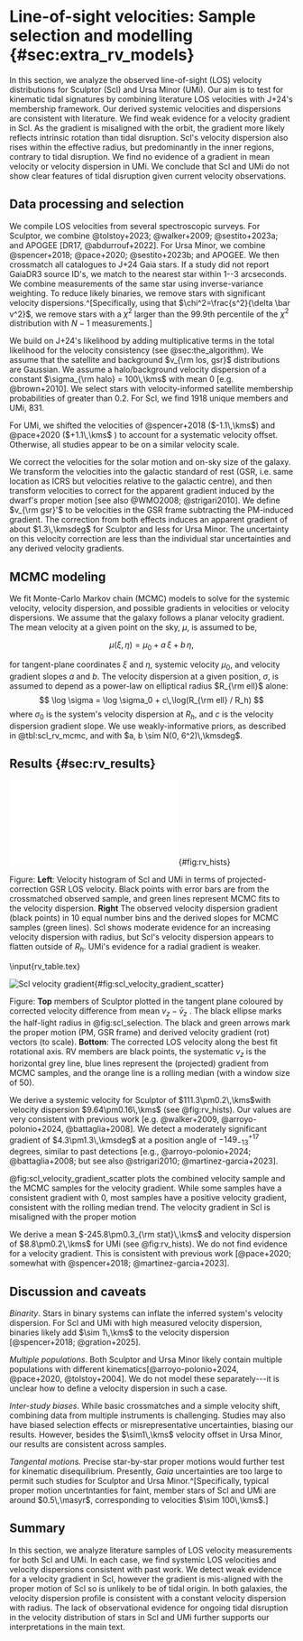# Line-of-sight velocities: Sample selection and modelling  {#sec:extra_rv_models} 

In this section, we analyze the observed line-of-sight (LOS) velocity distributions for Sculptor (Scl) and Ursa Minor (UMi). Our aim is to test for kinematic tidal signatures by combining literature LOS velocities with J+24's membership framework. Our derived systemic velocities and dispersions are consistent with literature. We find weak evidence for a velocity gradient in Scl. As the gradient is misaligned with the orbit, the gradient more likely reflects intrinsic rotation than tidal disruption.  Scl's velocity dispersion also rises within the effective radius, but predominantly in the inner regions, contrary to tidal disruption. We find no evidence of a gradient in mean velocity or velocity dispersion in UMi. We conclude that Scl and UMi do not show clear features of tidal disruption given current velocity observations. 

## Data processing  and selection

We compile LOS velocities from several spectroscopic surveys. For Sculptor, we combine @tolstoy+2023; @walker+2009; @sestito+2023a; and APOGEE [DR17, @abdurrouf+2022]. For Ursa Minor, we combine @spencer+2018; @pace+2020; @sestito+2023b; and APOGEE. We then crossmatch all catalogues to J+24 Gaia stars. If a study did not report GaiaDR3 source ID's, we match to the nearest star within 1--3 arcseconds. We combine measurements of the same star using inverse-variance weighting. To reduce likely binaries, we remove stars with significant velocity dispersions.^[Specifically, using that $\chi^2=\frac{s^2}{\delta \bar v^2}$, we remove stars with a $\chi^2$ larger than the 99.9th percentile of the $\chi^2$ distribution with $N-1$ measurements.]

We build on J+24's likelihood by adding multiplicative terms in the total likelihood for the velocity consistency (see @sec:the_algorithm). We assume that the satellite and background $v_{\rm los, gsr}$ distributions are Gaussian.  We assume a halo/background velocity dispersion of a constant $\sigma_{\rm halo} = 100\,\kms$  with mean 0 [e.g. @brown+2010]. We select stars with velocity-informed satellite membership probabilities of greater than 0.2. For Scl, we find 1918 unique members and UMi, 831. 

For UMi, we shifted the velocities of @spencer+2018 ($-1.1\,\kms$) and @pace+2020 ($+1.1\,\kms$ ) to account for a systematic velocity offset. Otherwise, all studies appear to be on a similar velocity scale. 

We correct the velocities for the solar motion and on-sky size of the galaxy. We transform the velocities into the galactic standard of rest (GSR, i.e. same location as ICRS but velocities relative to the galactic centre), and then transform velocities to correct for the apparent gradient induced by the dwarf's proper motion [see also @WMO2008; @strigari2010]. We define $v_{\rm gsr}'$ to be velocities in the GSR frame subtracting the PM-induced gradient. The correction from both effects induces an apparent gradient of about $1.3\,\kmsdeg$ for Sculptor and less for Ursa Minor. The uncertainty on this velocity correction are less than the individual star uncertainties and any derived velocity gradients.

## MCMC modeling

We fit Monte-Carlo Markov chain (MCMC) models to solve for the systemic velocity, velocity dispersion, and possible gradients in velocities or velocity dispersions. We assume that the galaxy follows a planar velocity gradient. The mean velocity at a given point on the sky, $\mu$, is assumed to be,

$$
\mu(\xi, \eta) = \mu_0 + a\,\xi + b\,\eta,
$$

for tangent-plane coordinates $\xi$ and $\eta$, systemic velocity $\mu_0$, and velocity gradient slopes $a$ and $b$. The velocity dispersion at a given position, $\sigma$, is assumed to depend as a power-law on elliptical radius $R_{\rm ell}$ alone:
$$
\log \sigma = \log \sigma_0 + c\,\log(R_{\rm ell} / R_h)
$$
where $\sigma_0$ is the system's velocity dispersion at $R_h$, and $c$ is the velocity dispersion gradient slope. We use weakly-informative priors, as described in @tbl:scl_rv_mcmc, and with $a, b \sim N(0, 6^2)\,\kmsdeg$. 

## Results {#sec:rv_results}



![LOS velocity fit to Scl](figures/scl_umi_rv_fits.pdf){#fig:rv_hists}

Figure: **Left**: Velocity histogram of Scl and UMi in terms of projected-correction GSR LOS velocity. Black points with error bars are from the crossmatched observed sample, and green lines represent MCMC fits to the velocity dispersion. **Right** The observed velocity dispersion gradient (black points) in 10 equal number bins and the derived slopes for MCMC samples (green lines). Scl shows moderate evidence for an increasing velocity dispersion with radius, but Scl's velocity dispersion appears to flatten outside of $R_h$.  UMi's evidence for a radial gradient is weaker.  

\input{rv_table.tex}



![Scl velocity gradient](figures/scl_rv_scatter_gradient.png){#fig:scl_velocity_gradient_scatter} 

Figure: **Top**  members of Sculptor plotted in the tangent plane coloured by corrected velocity difference from mean $v_z - \bar v_z$ . The black ellipse marks the half-light radius in @fig:scl_selection. The black and green arrows mark the proper motion (PM, GSR frame) and derived velocity gradient (rot) vectors (to scale). **Bottom**: The corrected LOS velocity along the best fit rotational axis. RV members are black points, the systematic $v_z$ is the horizontal grey line, blue lines represent the (projected) gradient from MCMC samples, and the orange line is a rolling median (with a window size of 50).

We derive a systemic velocity for Sculptor of $111.3\pm0.2\,\kms$with velocity dispersion $9.64\pm0.16\,\kms$ (see @fig:rv_hists). Our values are very consistent with previous work [e.g. @walker+2009, @arroyo-polonio+2024, @battaglia+2008].  We detect a moderately significant gradient of $4.3\pm1.3\,\kmsdeg$   at a position angle of $-149_{-13}^{+17}$ degrees,  similar to past detections [e.g., @arroyo-polonio+2024; @battaglia+2008; but see also @strigari2010; @martinez-garcia+2023].

@fig:scl_velocity_gradient_scatter plots the combined velocity sample and the MCMC samples for the velocity gradient. While some samples have a consistent gradient with 0, most samples have a positive velocity gradient, consistent with the rolling median trend. The velocity gradient in Scl is misaligned with the proper motion

We derive a mean $-245.8\pm0.3_{\rm stat}\,\kms$  and velocity dispersion of $8.8\pm0.2\,\kms$ for UMi (see @fig:rv_hists). We do not find evidence for a velocity gradient.   This is consistent with previous work [@pace+2020; somewhat with @spencer+2018; @martinez-garcia+2023].

## Discussion and caveats

*Binarity*. Stars in binary systems can inflate the inferred system's velocity dispersion. For Scl and UMi with high measured velocity dispersion, binaries likely add $\sim 1\,\kms$ to the velocity dispersion [@spencer+2018; @gration+2025]. 

*Multiple populations*. Both Sculptor and Ursa Minor likely contain multiple populations with different kinematics[@arroyo-polonio+2024, @pace+2020, @tolstoy+2004]. We do not model these separately---it is unclear how to define a velocity dispersion in such a case.

*Inter-study biases*. While basic crossmatches and a simple velocity shift, combining data from multiple instruments is challenging. Studies may also have biased selection effects or misrepresentative uncertainties, biasing our results. However, besides the $\sim1\,\kms$ velocity offset in Ursa Minor, our results are consistent across samples. 

*Tangental motions.* Precise star-by-star proper motions would further test for kinematic disequilibrium. Presently, *Gaia* uncertainties are too large to permit such studies for Sculptor and Ursa Minor.^[Specifically, typical proper motion uncertntanties for faint, member stars of Scl and UMi are around $0.5\,\masyr$, corresponding to velocities $\sim 100\,\kms$.]

## Summary

In this section, we analyze literature samples of LOS velocity measurements for both Scl and UMi. In each case, we find systemic LOS velocities and velocity dispersions consistent with past work. We detect weak evidence for a velocity gradient in Scl, however the gradient is mis-aligned with the proper motion of Scl so is unlikely to be of tidal origin. In both galaxies, the velocity dispersion profile is consistent with a constant velocity dispersion with radius. The lack of observational evidence for ongoing tidal disruption in the velocity distribution of stars in Scl and UMi further supports our interpretations in the main text.  

